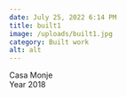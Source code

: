 ```yaml
---
date: July 25, 2022 6:14 PM
title: built1
image: /uploads/built1.jpg
category: Built work
alt: alt
---
```

Casa Monje\
Y﻿ear 2018